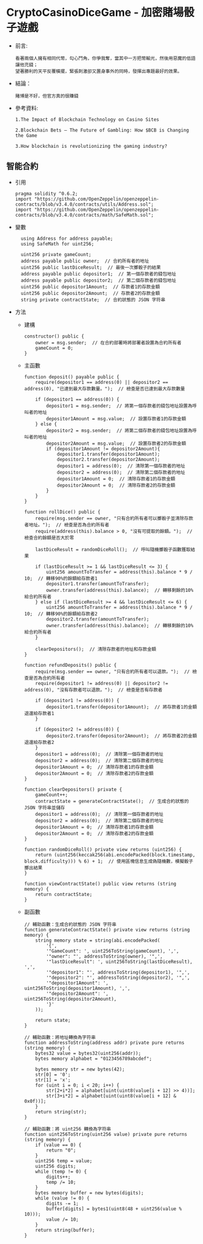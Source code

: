 # CryptoCasinoDiceGame - 加密賭場骰子遊戲
* 前言:
  ```
  看著兩個人擁有相同代幣，勾心鬥角，你爭我奪，當其中一方把幣輸光，然後用惡魔的低語讓他充錢；
  望著勝利的天平反覆橫擺，緊張刺激卻又置身事外的同時，發揮出專題最好的效果。
  ```
* 結論：
  ```
  賭博是不好，但官方真的很賺錢
  ```
* 參考資料:
  ```
  1.The Impact of Blockchain Technology on Casino Sites

  2.Blockchain Bets — The Future of Gambling: How $BCB is Changing the Game

  3.How blockchain is revolutionizing the gaming industry?
  ```

## 智能合約
* 引用
  ```
  pragma solidity ^0.6.2;
  import "https://github.com/OpenZeppelin/openzeppelin-contracts/blob/v3.4.0/contracts/utils/Address.sol";
  import "https://github.com/OpenZeppelin/openzeppelin-contracts/blob/v3.4.0/contracts/math/SafeMath.sol";
  ```

* 變數
  ```
    using Address for address payable;
    using SafeMath for uint256;

    uint256 private gameCount;
    address payable public owner;  // 合約所有者的地址
    uint256 public lastDiceResult;  // 最後一次擲骰子的結果
    address payable public depositor1;  // 第一個存款者的錢包地址
    address payable public depositor2;  // 第二個存款者的錢包地址
    uint256 public depositor1Amount;  // 存款者1的存款金額
    uint256 public depositor2Amount;  // 存款者2的存款金額
    string private contractState;  // 合約狀態的 JSON 字符串
    ```
* 方法
  * 建構
    ```
    constructor() public {
        owner = msg.sender;  // 在合約部署時將部署者設置為合約所有者
        gameCount = 0;
    }
    ```
  * 主函數
    ```
    function deposit() payable public {
        require(depositor1 == address(0) || depositor2 == address(0), "已達到最大存款數量。");  // 檢查是否已達到最大存款數量

        if (depositor1 == address(0)) {
            depositor1 = msg.sender;  // 將第一個存款者的錢包地址設置為呼叫者的地址
            depositor1Amount = msg.value;  // 設置存款者1的存款金額
        } else {
            depositor2 = msg.sender;  // 將第二個存款者的錢包地址設置為呼叫者的地址
            depositor2Amount = msg.value;  // 設置存款者2的存款金額
            if (depositor1Amount != depositor2Amount){
                depositor1.transfer(depositor1Amount);
                depositor2.transfer(depositor2Amount);
                depositor1 = address(0);  // 清除第一個存款者的地址
                depositor2 = address(0);  // 清除第二個存款者的地址
                depositor1Amount = 0;  // 清除存款者1的存款金額
                depositor2Amount = 0;  // 清除存款者2的存款金額
            }
        }
    }
    
    function rollDice() public {
        require(msg.sender == owner, "只有合約所有者可以擲骰子並清除存款者地址。");  // 檢查是否為合約所有者
        require(address(this).balance > 0, "沒有可提取的餘額。");  // 檢查合約餘額是否大於零

        lastDiceResult = randomDiceRoll();  // 呼叫隨機擲骰子函數獲取結果

        if (lastDiceResult >= 1 && lastDiceResult <= 3) {
            uint256 amountToTransfer = address(this).balance * 9 / 10;  // 轉移90%的餘額給存款者1
            depositor1.transfer(amountToTransfer);
            owner.transfer(address(this).balance);  // 轉移剩餘的10%給合約所有者
        } else if (lastDiceResult >= 4 && lastDiceResult <= 6) {
            uint256 amountToTransfer = address(this).balance * 9 / 10;  // 轉移90%的餘額給存款者2
            depositor2.transfer(amountToTransfer);
            owner.transfer(address(this).balance);  // 轉移剩餘的10%給合約所有者
        }

        clearDepositors();  // 清除存款者的地址和存款金額
    }

    function refundDeposits() public {
        require(msg.sender == owner, "只有合約所有者可以退款。");  // 檢查是否為合約所有者
        require(depositor1 != address(0) || depositor2 != address(0), "沒有存款者可以退款。");  // 檢查是否有存款者

        if (depositor1 != address(0)) {
            depositor1.transfer(depositor1Amount);  // 將存款者1的金額退還給存款者1
        }

        if (depositor2 != address(0)) {
            depositor2.transfer(depositor2Amount);  // 將存款者2的金額退還給存款者2
        }
        depositor1 = address(0);  // 清除第一個存款者的地址
        depositor2 = address(0);  // 清除第二個存款者的地址
        depositor1Amount = 0;  // 清除存款者1的存款金額
        depositor2Amount = 0;  // 清除存款者2的存款金額
    }

    function clearDepositors() private {
        gameCount++;
        contractState = generateContractState();  // 生成合約狀態的 JSON 字符串並儲存
        depositor1 = address(0);  // 清除第一個存款者的地址
        depositor2 = address(0);  // 清除第二個存款者的地址
        depositor1Amount = 0;  // 清除存款者1的存款金額
        depositor2Amount = 0;  // 清除存款者2的存款金額
    }
    
    function randomDiceRoll() private view returns (uint256) {
        return (uint256(keccak256(abi.encodePacked(block.timestamp, block.difficulty))) % 6) + 1;  // 使用區塊信息生成偽隨機數，模擬骰子擲出結果
    }

    function viewContractState() public view returns (string memory) {
        return contractState;
    }
  * 副函數
    ```
    // 輔助函數：生成合約狀態的 JSON 字符串
    function generateContractState() private view returns (string memory) {
        string memory state = string(abi.encodePacked(
            '{',
            '"GameCount": ', uint256ToString(gameCount), ',',
            '"owner": "', addressToString(owner), '",',
            '"lastDiceResult": ', uint256ToString(lastDiceResult), ',',
            '"depositor1": "', addressToString(depositor1), '",',
            '"depositor2": "', addressToString(depositor2), '",',
            '"depositor1Amount": ', uint256ToString(depositor1Amount), ',',
            '"depositor2Amount": ', uint256ToString(depositor2Amount),
            '}'
        ));

        return state;
    }

    // 輔助函數：將地址轉換為字符串
    function addressToString(address addr) private pure returns (string memory) {
        bytes32 value = bytes32(uint256(addr));
        bytes memory alphabet = "0123456789abcdef";

        bytes memory str = new bytes(42);
        str[0] = '0';
        str[1] = 'x';
        for (uint i = 0; i < 20; i++) {
            str[2+i*2] = alphabet[uint(uint8(value[i + 12] >> 4))];
            str[3+i*2] = alphabet[uint(uint8(value[i + 12] & 0x0f))];
        }
        return string(str);
    }

    // 輔助函數：將 uint256 轉換為字符串
    function uint256ToString(uint256 value) private pure returns (string memory) {
        if (value == 0) {
            return "0";
        }
        uint256 temp = value;
        uint256 digits;
        while (temp != 0) {
            digits++;
            temp /= 10;
        }
        bytes memory buffer = new bytes(digits);
        while (value != 0) {
            digits -= 1;
            buffer[digits] = bytes1(uint8(48 + uint256(value % 10)));
            value /= 10;
        }
        return string(buffer);
    }
 

